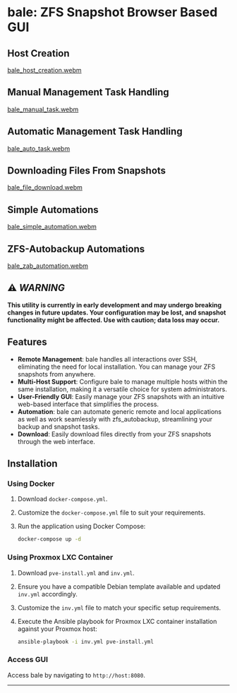 # bale: ZFS Snapshot Browser Based GUI

## Host Creation
[bale_host_creation.webm](https://github.com/natankeddem/bale/assets/44515217/450afac1-ffa6-4f6f-80b4-1aeafce6a6d7)

## Manual Management Task Handling
[bale_manual_task.webm](https://github.com/natankeddem/bale/assets/44515217/d9728db9-6efa-45ed-8d07-2d925a9249b9)

## Automatic Management Task Handling
[bale_auto_task.webm](https://github.com/natankeddem/bale/assets/44515217/ab648c45-e567-4557-88f9-c11b2b412cef)

## Downloading Files From Snapshots
[bale_file_download.webm](https://github.com/natankeddem/bale/assets/44515217/7db08302-8a8b-47d4-879c-ba310f8628e4)

## Simple Automations
[bale_simple_automation.webm](https://github.com/natankeddem/bale/assets/44515217/0cd6a7da-ff11-4786-88ef-6a644ed431ff)

## ZFS-Autobackup Automations
[bale_zab_automation.webm](https://github.com/natankeddem/bale/assets/44515217/7816ae9c-695c-47f1-9d68-f0075bb8e567)


## ⚠️ **_WARNING_**

**This utility is currently in early development and may undergo breaking changes in future updates. Your configuration may be lost, and snapshot functionality might be affected. Use with caution; data loss may occur.**

## Features

- **Remote Management**: bale handles all interactions over SSH, eliminating the need for local installation. You can manage your ZFS snapshots from anywhere.
- **Multi-Host Support**: Configure bale to manage multiple hosts within the same installation, making it a versatile choice for system administrators.
- **User-Friendly GUI**: Easily manage your ZFS snapshots with an intuitive web-based interface that simplifies the process.
- **Automation**: bale can automate generic remote and local applications as well as work seamlessly with zfs_autobackup, streamlining your backup and snapshot tasks.
- **Download**: Easily download files directly from your ZFS snapshots through the web interface.

## Installation

### Using Docker

1. Download `docker-compose.yml`.

2. Customize the `docker-compose.yml` file to suit your requirements.

3. Run the application using Docker Compose:

   ```bash
   docker-compose up -d
   ```

### Using Proxmox LXC Container

1. Download `pve-install.yml` and `inv.yml`.

2. Ensure you have a compatible Debian template available and updated `inv.yml` accordingly.

3. Customize the `inv.yml` file to match your specific setup requirements.

4. Execute the Ansible playbook for Proxmox LXC container installation against your Proxmox host:

   ```bash
   ansible-playbook -i inv.yml pve-install.yml
   ```

### Access GUI

Access bale by navigating to `http://host:8080`.

---

